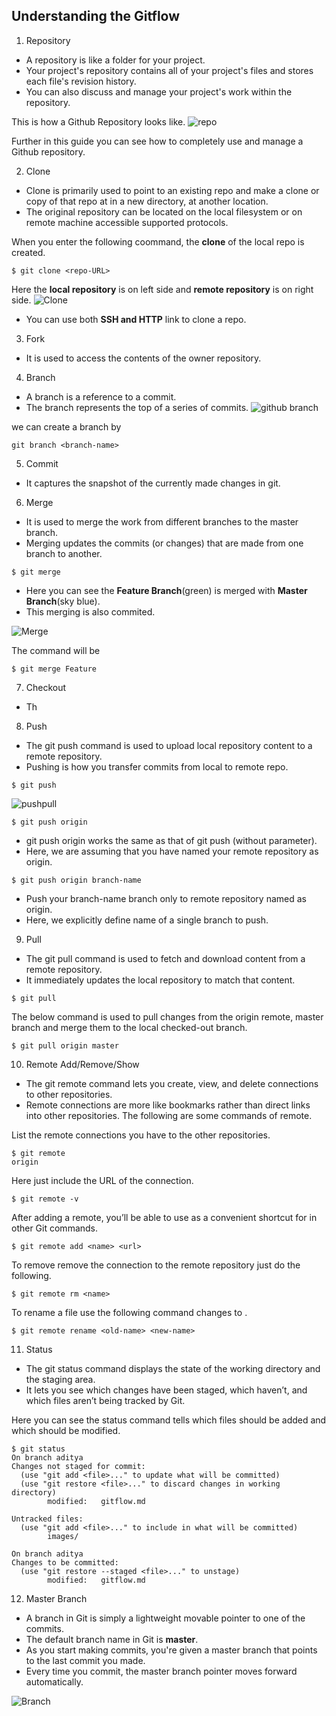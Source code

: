 ## Understanding the Gitflow


1. Repository
* A repository is like a folder for your project.
* Your project's repository contains all of your project's files and stores each file's revision history.
* You can also discuss and manage your project's work within the repository.

This is how a Github Repository looks like.
![repo](https://user-images.githubusercontent.com/37020817/66275082-227c1e80-e853-11e9-8448-33d31e8d03fe.png)

Further in this guide you can see how to completely use and manage a Github repository.

2. Clone
* Clone is primarily used to point to an existing repo and make a clone or copy of that repo at in a new directory, at another location.
* The original repository can be located on the local filesystem or on remote machine accessible supported protocols.

When you enter the following coommand, the **clone** of the local repo is created.
```
$ git clone <repo-URL>
```
Here the **local repository** is on left side and **remote repository** is on right side. 
![Clone](https://user-images.githubusercontent.com/37020817/66275192-40964e80-e854-11e9-8d4f-2e3d07cf09d6.png)

* You can use both **SSH and HTTP** link to clone a repo.

3. Fork  
* It is used to access the contents of the owner repository.



4. Branch
* A branch is a reference to a commit. 
* The branch represents the top of a series of commits.
![github branch](/Downloads/Branch-1)

we can create a branch by 
```
git branch <branch-name>
```

5. Commit

* It captures the snapshot of the currently made changes in git. 

6. Merge
* It is used to merge the work from different branches to the master branch. 
* Merging updates the commits (or changes) that are made from one branch to another. 
```
$ git merge
```
* Here you can see the **Feature Branch**(green) is merged with **Master Branch**(sky blue).
* This merging is also commited.

![Merge](https://user-images.githubusercontent.com/37020817/66276367-5873cf80-e860-11e9-8992-3513d9401a88.png)

The command will be
```
$ git merge Feature
```
7. Checkout
* Th


8. Push
* The git push command is used to upload local repository content to a remote repository.
* Pushing is how you transfer commits from local to remote repo.
```
$ git push
```
![pushpull](https://user-images.githubusercontent.com/37020817/66275636-9f5dc700-e858-11e9-8c0a-fa71f4e7a52b.jpg)
```
$ git push origin
```
* git push origin works the same as that of git push (without parameter).
* Here, we are assuming that you have named your remote repository as origin.
```
$ git push origin branch-name
```
* Push your branch-name branch only to remote repository named as origin.
* Here, we explicitly define name of a single branch to push.

9. Pull
* The git pull command is used to fetch and download content from a remote repository.
* It immediately updates the local repository to match that content.

```
$ git pull
```

The below command is used to pull changes from the origin remote, master branch and merge them to the local checked-out branch.
```
$ git pull origin master
```

10. Remote Add/Remove/Show
* The git remote command lets you create, view, and delete connections to other repositories.
* Remote connections are more like bookmarks rather than direct links into other repositories.
The following are some commands of remote.

List the remote connections you have to the  other repositories.
```
$ git remote
origin
```
Here just include the URL of the connection.
```
$ git remote -v
```
After adding a remote, you’ll be able to use <name> as a convenient shortcut for <url> in other Git commands.
```
$ git remote add <name> <url>
```
To remove remove the connection to the remote repository just do the following.
```
$ git remote rm <name>
```
To rename a file use the following command <old-name> changes to <new-name>.
```
$ git remote rename <old-name> <new-name>
```
11. Status
* The git status command displays the state of the working directory and the staging area.
* It lets you see which changes have been staged, which haven’t, and which files aren’t being tracked by Git.

Here you can see the status command tells which files should be added and which should be modified.
```
$ git status
On branch aditya
Changes not staged for commit:
  (use "git add <file>..." to update what will be committed)
  (use "git restore <file>..." to discard changes in working directory)
        modified:   gitflow.md

Untracked files:
  (use "git add <file>..." to include in what will be committed)
        images/

On branch aditya
Changes to be committed:
  (use "git restore --staged <file>..." to unstage)
        modified:   gitflow.md

```

12. Master Branch
* A branch in Git is simply a lightweight movable pointer to one of the commits.
* The default branch name in Git is **master**.
* As you start making commits, you're given a master branch that points to the last commit you made.
* Every time you commit, the master branch pointer moves forward automatically.

![Branch](https://user-images.githubusercontent.com/37020817/66276352-22365000-e860-11e9-97ea-dea43e14497e.png)
